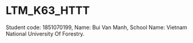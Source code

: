 # LTM_K63_HTTT
Student code: 1851070199, Name: Bui Van Manh, School Name: Vietnam National University Of Forestry.
